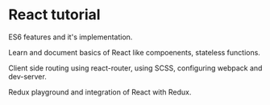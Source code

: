 # React tutorial

ES6 features and it's implementation.

Learn and document basics of React like compoenents, stateless functions.

Client side routing using react-router, using SCSS, configuring webpack and dev-server.

Redux playground and integration of React with Redux.
